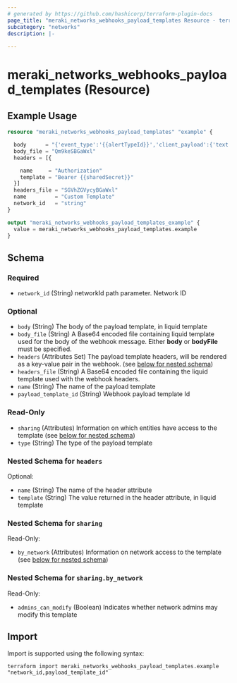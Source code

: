 ```yaml
---
# generated by https://github.com/hashicorp/terraform-plugin-docs
page_title: "meraki_networks_webhooks_payload_templates Resource - terraform-provider-meraki"
subcategory: "networks"
description: |-
  
---
```


# meraki_networks_webhooks_payload_templates (Resource)



## Example Usage

```terraform
resource "meraki_networks_webhooks_payload_templates" "example" {

  body      = "{'event_type':'{{alertTypeId}}','client_payload':{'text':'{{alertData}}'}}"
  body_file = "Qm9keSBGaWxl"
  headers = [{

    name     = "Authorization"
    template = "Bearer {{sharedSecret}}"
  }]
  headers_file = "SGVhZGVycyBGaWxl"
  name         = "Custom Template"
  network_id   = "string"
}

output "meraki_networks_webhooks_payload_templates_example" {
  value = meraki_networks_webhooks_payload_templates.example
}
```

<!-- schema generated by tfplugindocs -->
## Schema

### Required

- `network_id` (String) networkId path parameter. Network ID

### Optional

- `body` (String) The body of the payload template, in liquid template
- `body_file` (String) A Base64 encoded file containing liquid template used for the body of the webhook message. Either **body** or **bodyFile** must be specified.
- `headers` (Attributes Set) The payload template headers, will be rendered as a key-value pair in the webhook. (see [below for nested schema](#nestedatt--headers))
- `headers_file` (String) A Base64 encoded file containing the liquid template used with the webhook headers.
- `name` (String) The name of the payload template
- `payload_template_id` (String) Webhook payload template Id

### Read-Only

- `sharing` (Attributes) Information on which entities have access to the template (see [below for nested schema](#nestedatt--sharing))
- `type` (String) The type of the payload template

<a id="nestedatt--headers"></a>
### Nested Schema for `headers`

Optional:

- `name` (String) The name of the header attribute
- `template` (String) The value returned in the header attribute, in liquid template


<a id="nestedatt--sharing"></a>
### Nested Schema for `sharing`

Read-Only:

- `by_network` (Attributes) Information on network access to the template (see [below for nested schema](#nestedatt--sharing--by_network))

<a id="nestedatt--sharing--by_network"></a>
### Nested Schema for `sharing.by_network`

Read-Only:

- `admins_can_modify` (Boolean) Indicates whether network admins may modify this template

## Import

Import is supported using the following syntax:

```shell
terraform import meraki_networks_webhooks_payload_templates.example "network_id,payload_template_id"
```
